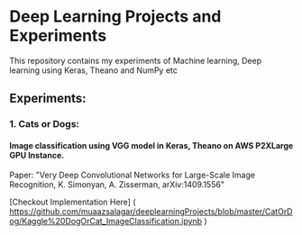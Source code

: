 # Deep Learning Projects and Experiments

This repository contains my experiments of Machine learning, Deep learning using Keras, Theano and NumPy etc


## Experiments:


### 1. Cats or Dogs: 

#### Image classification using VGG model in Keras, Theano on AWS P2XLarge GPU Instance.

Paper: "Very Deep Convolutional Networks for Large-Scale Image Recognition, K. Simonyan, A. Zisserman, arXiv:1409.1556"

[Checkout Implementation Here] ( https://github.com/muaazsalagar/deeplearningProjects/blob/master/CatOrDog/Kaggle%20DogOrCat_ImageClassification.ipynb )
